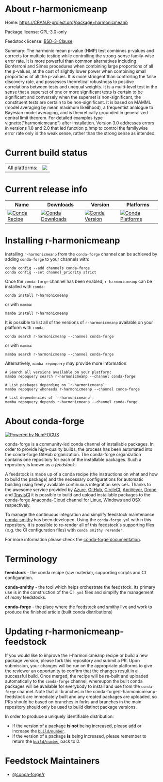 About r-harmonicmeanp
=====================

Home: https://CRAN.R-project.org/package=harmonicmeanp

Package license: GPL-3.0-only

Feedstock license: [BSD-3-Clause](https://github.com/conda-forge/r-harmonicmeanp-feedstock/blob/main/LICENSE.txt)

Summary: The harmonic mean p-value (HMP) test combines p-values and corrects for multiple testing while controlling the strong-sense family-wise error rate. It is more powerful than common alternatives including Bonferroni and Simes procedures when combining large proportions of all the p-values, at the cost of slightly lower power when combining small proportions of all the p-values. It is more stringent than controlling the false discovery rate, and possesses theoretical robustness to positive correlations between tests and unequal weights. It is a multi-level test in the sense that a superset of one or more significant tests is certain to be significant and conversely when the superset is non-significant, the constituent tests are certain to be non-significant. It is based on MAMML (model averaging by mean maximum likelihood), a frequentist analogue to Bayesian model averaging, and is theoretically grounded in generalized central limit theorem. For detailed examples type vignette("harmonicmeanp") after installation. Version 3.0 addresses errors in versions 1.0 and 2.0 that led function p.hmp to control the familywise error rate only in the weak sense, rather than the strong sense as intended.

Current build status
====================


<table><tr><td>All platforms:</td>
    <td>
      <a href="https://dev.azure.com/conda-forge/feedstock-builds/_build/latest?definitionId=11049&branchName=main">
        <img src="https://dev.azure.com/conda-forge/feedstock-builds/_apis/build/status/r-harmonicmeanp-feedstock?branchName=main">
      </a>
    </td>
  </tr>
</table>

Current release info
====================

| Name | Downloads | Version | Platforms |
| --- | --- | --- | --- |
| [![Conda Recipe](https://img.shields.io/badge/recipe-r--harmonicmeanp-green.svg)](https://anaconda.org/conda-forge/r-harmonicmeanp) | [![Conda Downloads](https://img.shields.io/conda/dn/conda-forge/r-harmonicmeanp.svg)](https://anaconda.org/conda-forge/r-harmonicmeanp) | [![Conda Version](https://img.shields.io/conda/vn/conda-forge/r-harmonicmeanp.svg)](https://anaconda.org/conda-forge/r-harmonicmeanp) | [![Conda Platforms](https://img.shields.io/conda/pn/conda-forge/r-harmonicmeanp.svg)](https://anaconda.org/conda-forge/r-harmonicmeanp) |

Installing r-harmonicmeanp
==========================

Installing `r-harmonicmeanp` from the `conda-forge` channel can be achieved by adding `conda-forge` to your channels with:

```
conda config --add channels conda-forge
conda config --set channel_priority strict
```

Once the `conda-forge` channel has been enabled, `r-harmonicmeanp` can be installed with `conda`:

```
conda install r-harmonicmeanp
```

or with `mamba`:

```
mamba install r-harmonicmeanp
```

It is possible to list all of the versions of `r-harmonicmeanp` available on your platform with `conda`:

```
conda search r-harmonicmeanp --channel conda-forge
```

or with `mamba`:

```
mamba search r-harmonicmeanp --channel conda-forge
```

Alternatively, `mamba repoquery` may provide more information:

```
# Search all versions available on your platform:
mamba repoquery search r-harmonicmeanp --channel conda-forge

# List packages depending on `r-harmonicmeanp`:
mamba repoquery whoneeds r-harmonicmeanp --channel conda-forge

# List dependencies of `r-harmonicmeanp`:
mamba repoquery depends r-harmonicmeanp --channel conda-forge
```


About conda-forge
=================

[![Powered by
NumFOCUS](https://img.shields.io/badge/powered%20by-NumFOCUS-orange.svg?style=flat&colorA=E1523D&colorB=007D8A)](https://numfocus.org)

conda-forge is a community-led conda channel of installable packages.
In order to provide high-quality builds, the process has been automated into the
conda-forge GitHub organization. The conda-forge organization contains one repository
for each of the installable packages. Such a repository is known as a *feedstock*.

A feedstock is made up of a conda recipe (the instructions on what and how to build
the package) and the necessary configurations for automatic building using freely
available continuous integration services. Thanks to the awesome service provided by
[Azure](https://azure.microsoft.com/en-us/services/devops/), [GitHub](https://github.com/),
[CircleCI](https://circleci.com/), [AppVeyor](https://www.appveyor.com/),
[Drone](https://cloud.drone.io/welcome), and [TravisCI](https://travis-ci.com/)
it is possible to build and upload installable packages to the
[conda-forge](https://anaconda.org/conda-forge) [Anaconda-Cloud](https://anaconda.org/)
channel for Linux, Windows and OSX respectively.

To manage the continuous integration and simplify feedstock maintenance
[conda-smithy](https://github.com/conda-forge/conda-smithy) has been developed.
Using the ``conda-forge.yml`` within this repository, it is possible to re-render all of
this feedstock's supporting files (e.g. the CI configuration files) with ``conda smithy rerender``.

For more information please check the [conda-forge documentation](https://conda-forge.org/docs/).

Terminology
===========

**feedstock** - the conda recipe (raw material), supporting scripts and CI configuration.

**conda-smithy** - the tool which helps orchestrate the feedstock.
                   Its primary use is in the construction of the CI ``.yml`` files
                   and simplify the management of *many* feedstocks.

**conda-forge** - the place where the feedstock and smithy live and work to
                  produce the finished article (built conda distributions)


Updating r-harmonicmeanp-feedstock
==================================

If you would like to improve the r-harmonicmeanp recipe or build a new
package version, please fork this repository and submit a PR. Upon submission,
your changes will be run on the appropriate platforms to give the reviewer an
opportunity to confirm that the changes result in a successful build. Once
merged, the recipe will be re-built and uploaded automatically to the
`conda-forge` channel, whereupon the built conda packages will be available for
everybody to install and use from the `conda-forge` channel.
Note that all branches in the conda-forge/r-harmonicmeanp-feedstock are
immediately built and any created packages are uploaded, so PRs should be based
on branches in forks and branches in the main repository should only be used to
build distinct package versions.

In order to produce a uniquely identifiable distribution:
 * If the version of a package **is not** being increased, please add or increase
   the [``build/number``](https://docs.conda.io/projects/conda-build/en/latest/resources/define-metadata.html#build-number-and-string).
 * If the version of a package **is** being increased, please remember to return
   the [``build/number``](https://docs.conda.io/projects/conda-build/en/latest/resources/define-metadata.html#build-number-and-string)
   back to 0.

Feedstock Maintainers
=====================

* [@conda-forge/r](https://github.com/conda-forge/r/)

